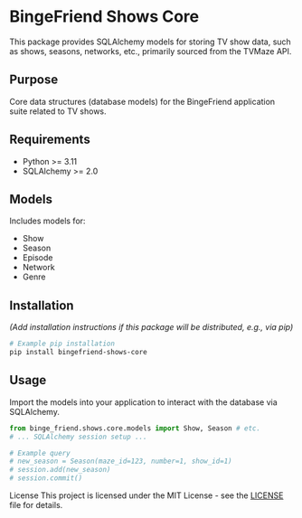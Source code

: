 # BingeFriend Shows Core

This package provides SQLAlchemy models for storing TV show data, such as shows, seasons, networks, etc., primarily sourced from the TVMaze API.

## Purpose

Core data structures (database models) for the BingeFriend application suite related to TV shows.

## Requirements

* Python >= 3.11
* SQLAlchemy >= 2.0

## Models

Includes models for:
* Show
* Season
* Episode
* Network
* Genre

## Installation

*(Add installation instructions if this package will be distributed, e.g., via pip)*

```bash
# Example pip installation
pip install bingefriend-shows-core
```

## Usage

Import the models into your application to interact with the database via SQLAlchemy.

```python
from binge_friend.shows.core.models import Show, Season # etc.
# ... SQLAlchemy session setup ...

# Example query
# new_season = Season(maze_id=123, number=1, show_id=1)
# session.add(new_season)
# session.commit()
```

License
This project is licensed under the MIT License - see the [LICENSE](LICENSE) file for details.